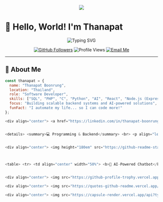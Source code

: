 <div align="center">
  <img src="https://capsule-render.vercel.app/api?type=waving&color=054e85&height=200&section=header&text=Thanapat%20Boonrung&fontSize=50&fontAlignY=35&animation=fadeIn&fontColor=ffffff" />
</div>

# 👋 Hello, World! I'm Thanapat

<div align="center">
  <img src="https://readme-typing-svg.herokuapp.com?font=Fira+Code&weight=500&size=30&pause=1000&color=054e85&center=true&vCenter=true&width=600&height=100&lines=Software+Developer;AI+Enthusiast;Backend+Specialist;Problem+Solver;Lifelong+Learner" alt="Typing SVG" />
</div>

<p align="center">
  <a href="https://github.com/thanapat-boonrung"><img src="https://img.shields.io/github/followers/thanapat-boonrung?label=Followers&style=social" alt="GitHub Followers" /></a>
  <img src="https://komarev.com/ghpvc/?username=thanapat-boonrung&color=054e85&style=flat-square&label=Profile+Views" alt="Profile Views" />
  <a href="mailto:thanapat.dev@hotmail.com"><img src="https://img.shields.io/badge/Email-Contact_Me-054e85?style=flat-square&logo=microsoftoutlook" alt="Email Me" /></a>
</p>

---

## 💫 About Me

```javascript
const thanapat = {
  name: "Thanapat Boonrung",
  location: "Thailand",
  role: "Software Developer",
  skills: ["SQL", "PHP", "C", "Python", "AI", "React", "Node.js (Express)"],
  focus: "Building scalable backend systems and AI-powered solutions",
  funFact: "I automate my life... so I can code more!"
};

<div align="center"> <a href="https://linkedin.com/in/thanapat-boonrung" target="_blank"> <img src="https://img.shields.io/badge/LinkedIn-054e85?style=for-the-badge&logo=linkedin&logoColor=white" alt="LinkedIn" /> </a> <a href="mailto:thanapat.dev@hotmail.com" target="_blank"> <img src="https://img.shields.io/badge/Email-thanapat.dev%40hotmail.com-054e85?style=for-the-badge&logo=microsoftoutlook&logoColor=white" alt="Email" /> </a> </div>


<details> <summary>💻 Programming & Backend</summary> <br> <p align="left"> <img src="https://img.shields.io/badge/SQL-054e85?style=for-the-badge&logo=postgresql&logoColor=white" alt="SQL" /> <img src="https://img.shields.io/badge/PHP-777BB4?style=for-the-badge&logo=php&logoColor=white" alt="PHP" /> <img src="https://img.shields.io/badge/C-054e85?style=for-the-badge&logo=c&logoColor=white" alt="C" /> <img src="https://img.shields.io/badge/Python-3776AB?style=for-the-badge&logo=python&logoColor=white" alt="Python" /> <img src="https://img.shields.io/badge/Node.js-339933?style=for-the-badge&logo=nodedotjs&logoColor=white" alt="Node.js" /> <img src="https://img.shields.io/badge/Express.js-404D59?style=for-the-badge" alt="Express.js" /> </p> </details> <details> <summary>🌐 Frontend</summary> <br> <p align="left"> <img src="https://img.shields.io/badge/React-61DAFB?style=for-the-badge&logo=react&logoColor=black" alt="React" /> <img src="https://img.shields.io/badge/HTML5-E34F26?style=for-the-badge&logo=html5&logoColor=white" alt="HTML5" /> <img src="https://img.shields.io/badge/CSS3-1572B6?style=for-the-badge&logo=css3&logoColor=white" alt="CSS3" /> </p> </details> <details> <summary>🧠 AI & Data</summary> <br> <p align="left"> <img src="https://img.shields.io/badge/TensorFlow-FF6F00?style=for-the-badge&logo=tensorflow&logoColor=white" alt="TensorFlow" /> <img src="https://img.shields.io/badge/Pandas-150458?style=for-the-badge&logo=pandas&logoColor=white" alt="Pandas" /> <img src="https://img.shields.io/badge/NumPy-013243?style=for-the-badge&logo=numpy&logoColor=white" alt="NumPy" /> </p> </details> <details> <summary>⚙️ Dev Tools</summary> <br> <p align="left"> <img src="https://img.shields.io/badge/Git-F05032?style=for-the-badge&logo=git&logoColor=white" alt="Git" /> <img src="https://img.shields.io/badge/VSCode-054e85?style=for-the-badge&logo=visualstudiocode&logoColor=white" alt="VSCode" /> <img src="https://img.shields.io/badge/Postman-FF6C37?style=for-the-badge&logo=postman&logoColor=white" alt="Postman" /> </p> </details>


<div align="center"> <img height="180em" src="https://github-readme-stats.vercel.app/api?username=thanapat-boonrung&show_icons=true&theme=dark&title_color=054e85&icon_color=054e85&text_color=ffffff&bg_color=00000000&hide_border=true" /> <img height="180em" src="https://github-readme-stats.vercel.app/api/top-langs/?username=thanapat-boonrung&layout=compact&theme=dark&title_color=054e85&text_color=ffffff&bg_color=00000000&hide_border=true" /> </div>



<table> <tr> <td align="center" width="50%"> <b>📝 AI-Powered Chatbot</b> <br /> <small>An AI chatbot using Python and NLP</small> <br /> <img src="https://progress-bar.dev/60?title=Progress&width=250&color=054e85" /> </td> <td align="center" width="50%"> <b>🌐 Web App with React & Node</b> <br /> <small>A scalable web application with authentication & API</small> <br /> <img src="https://progress-bar.dev/80?title=Progress&width=250&color=054e85" /> </td> </tr> </table


<div align="center"> <img src="https://github-profile-trophy.vercel.app/?username=thanapat-boonrung&theme=darkhub&title=Followers,Stars,Commit,Repositories&margin-w=10&margin-h=10" /> </div>

<div align="center"> <img src="https://quotes-github-readme.vercel.app/api?type=horizontal&theme=dark" alt="Dev Quote"/> </div>

<div align="center"> <img src="https://capsule-render.vercel.app/api?type=waving&color=054e85&height=100&section=footer" /> </div> ```
